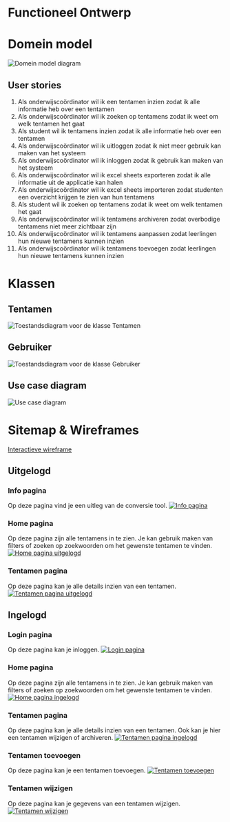 # Functioneel Ontwerp

# Domein model

![Domein model diagram](modellen/domein_model.png)

## User stories
1. Als onderwijscoördinator wil ik een tentamen inzien zodat ik alle informatie heb over een tentamen
2. Als onderwijscoördinator wil ik zoeken op tentamens zodat ik weet om welk tentamen het gaat
3. Als student wil ik tentamens inzien zodat ik alle informatie heb over een tentamen
4. Als onderwijscoördinator wil ik uitloggen zodat ik niet meer gebruik kan maken van het systeem
5. Als onderwijscoördinator wil ik inloggen zodat ik gebruik kan maken van het systeem
6. Als onderwijscoördinator wil ik excel sheets exporteren zodat ik alle informatie uit de applicatie kan halen
7. Als onderwijscoördinator wil ik excel sheets importeren zodat studenten een overzicht krijgen te zien van hun tentamens
8. Als student wil ik zoeken op tentamens zodat ik weet om welk tentamen het gaat
9. Als onderwijscoördinator wil ik tentamens archiveren zodat overbodige tentamens niet meer zichtbaar zijn
10. Als onderwijscoördinator wil ik tentamens aanpassen zodat leerlingen hun nieuwe tentamens kunnen inzien
11. Als onderwijscoördinator wil ik tentamens toevoegen zodat leerlingen hun nieuwe tentamens kunnen inzien

# Klassen

## Tentamen
![Toestandsdiagram voor de klasse Tentamen](toestandsdiagram/tentamen.drawio.png)

## Gebruiker
![Toestandsdiagram voor de klasse Gebruiker](toestandsdiagram/gebruiker.png)

## Use case diagram
![Use case diagram](modellen/use_case_diagram.drawio.png)

# Sitemap & Wireframes

[Interactieve wireframe](https://xd.adobe.com/view/5d901b42-0872-49b4-97a5-0475071cdade-08c3/?fullscreen)

## Uitgelogd

### Info pagina
Op deze pagina vind je een uitleg van de conversie tool.
[![Info pagina](wireframes/info.png)](https://xd.adobe.com/view/ac25fdff-4805-466b-b034-09051dde8950-f976/screen/88f65c99-b533-407f-856d-ead02b9ac00c/)

### Home pagina
Op deze pagina zijn alle tentamens in te zien. Je kan gebruik maken van filters of zoeken op zoekwoorden om het gewenste tentamen te vinden.
[![Home pagina uitgelogd](wireframes/home_loggedout.png)](https://xd.adobe.com/view/ac25fdff-4805-466b-b034-09051dde8950-f976/screen/c6f499e9-9d25-44f8-b944-8281529bc057)

### Tentamen pagina
Op deze pagina kan je alle details inzien van een tentamen.
[![Tentamen pagina uitgelogd](wireframes/cursus_loggedout.png)](https://xd.adobe.com/view/ac25fdff-4805-466b-b034-09051dde8950-f976/screen/c97b611e-d654-4251-b9ff-d59d490ec2d6/)

## Ingelogd

### Login pagina
Op deze pagina kan je inloggen.
[![Login pagina](wireframes/login.png)](https://xd.adobe.com/view/ac25fdff-4805-466b-b034-09051dde8950-f976/screen/828a75be-e042-4b8b-9c3c-677daddf648d)

### Home pagina
Op deze pagina zijn alle tentamens in te zien. Je kan gebruik maken van filters of zoeken op zoekwoorden om het gewenste tentamen te vinden.
[![Home pagina ingelogd](wireframes/home_loggedin.png)](https://xd.adobe.com/view/ac25fdff-4805-466b-b034-09051dde8950-f976/screen/88fbc976-6b85-4d88-b8f9-2c05191a82ec)

### Tentamen pagina
Op deze pagina kan je alle details inzien van een tentamen. Ook kan je hier een tentamen wijzigen of archiveren.
[![Tentamen pagina ingelogd](wireframes/cursus_loggedin.png)](https://xd.adobe.com/view/ac25fdff-4805-466b-b034-09051dde8950-f976/screen/34a8c42f-902b-4bf8-9b83-791191396c0e)

### Tentamen toevoegen
Op deze pagina kan je een tentamen toevoegen.
[![Tentamen toevoegen](wireframes/toevoegen.png)](https://xd.adobe.com/view/ac25fdff-4805-466b-b034-09051dde8950-f976/screen/9706cfc1-5529-4116-b4fe-59afde362593)

### Tentamen wijzigen
Op deze pagina kan je gegevens van een tentamen wijzigen.
[![Tentamen wijzigen](wireframes/wijzigen.png)](https://xd.adobe.com/view/ac25fdff-4805-466b-b034-09051dde8950-f976/screen/34ba5e29-9f30-41ce-8cdf-1e9803e81cb9)